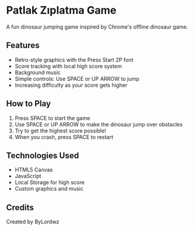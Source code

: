# Patlak Zıplatma Game

A fun dinosaur jumping game inspired by Chrome's offline dinosaur game.

## Features

- Retro-style graphics with the Press Start 2P font
- Score tracking with local high score system
- Background music
- Simple controls: Use SPACE or UP ARROW to jump
- Increasing difficulty as your score gets higher

## How to Play

1. Press SPACE to start the game
2. Use SPACE or UP ARROW to make the dinosaur jump over obstacles
3. Try to get the highest score possible!
4. When you crash, press SPACE to restart

## Technologies Used

- HTML5 Canvas
- JavaScript
- Local Storage for high score
- Custom graphics and music

## Credits

Created by ByLordwz
